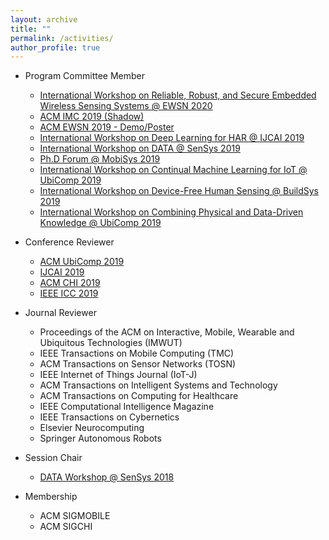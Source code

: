 ```yaml
---
layout: archive
title: ""
permalink: /activities/
author_profile: true
---
```


- Program Committee Member
	- [International Workshop on Reliable, Robust, and Secure Embedded Wireless Sensing Systems @ EWSN 2020](https://wp.doc.ic.ac.uk/failsafe/)
	- [ACM IMC 2019 (Shadow)](https://conferences.sigcomm.org/imc/2019)
	- [ACM EWSN 2019 - Demo/Poster](http://ewsn2019.thss.tsinghua.edu.cn/)
	- [International Workshop on Deep Learning for HAR @ IJCAI 2019](https://sites.google.com/site/zhangleuestc/deep-learning-for-human-activity-recognition)
	- [International Workshop on DATA @ SenSys 2019](https://workshopdata.github.io/DATA2019/)
	- [Ph.D Forum @ MobiSys 2019](http://soar.group/mobisys19risingstarsforum/#)
	- [International Workshop on Continual Machine Learning for IoT @ UbiComp 2019](https://cmliot2019.github.io/)
	- [International Workshop on Device-Free Human Sensing @ BuildSys 2019](http://buildsys.acm.org/2019/workshops.html)
	- [International Workshop on Combining Physical and Data-Driven Knowledge @ UbiComp 2019](https://ubicomp-cpd.com/)


- Conference Reviewer
	- [ACM UbiComp 2019](http://ubicomp.org/ubicomp2019/)
	- [IJCAI 2019](https://ijcai19.org/)
	- [ACM CHI 2019](https://chi2018.acm.org/)
	- [IEEE ICC 2019](https://icc2019.ieee-icc.org/)

- Journal Reviewer
	- Proceedings of the ACM on Interactive, Mobile, Wearable and Ubiquitous Technologies (IMWUT)
	- IEEE Transactions on Mobile Computing (TMC)
	- ACM Transactions on Sensor Networks (TOSN)
	- IEEE Internet of Things Journal (IoT-J)
	- ACM Transactions on Intelligent Systems and Technology 
	- ACM Transactions on Computing for Healthcare
	- IEEE Computational Intelligence Magazine
	- IEEE Transactions on Cybernetics
	- Elsevier Neurocomputing
	- Springer Autonomous Robots

- Session Chair
	- [DATA Workshop @ SenSys 2018](https://workshopdata.github.io/DATA2018/)
	
- Membership
	- ACM SIGMOBILE
	- ACM SIGCHI